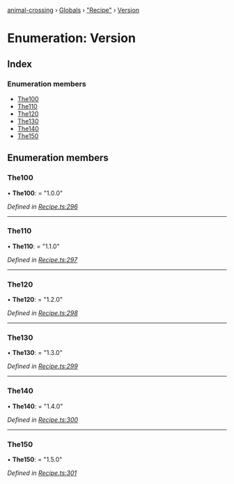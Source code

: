 [animal-crossing](../README.md) › [Globals](../globals.md) › ["Recipe"](../modules/_recipe_.md) › [Version](_recipe_.version.md)

# Enumeration: Version

## Index

### Enumeration members

* [The100](_recipe_.version.md#the100)
* [The110](_recipe_.version.md#the110)
* [The120](_recipe_.version.md#the120)
* [The130](_recipe_.version.md#the130)
* [The140](_recipe_.version.md#the140)
* [The150](_recipe_.version.md#the150)

## Enumeration members

###  The100

• **The100**: = "1.0.0"

*Defined in [Recipe.ts:296](https://github.com/Norviah/animal-crossing/blob/6476932/module/types/Recipe.ts#L296)*

___

###  The110

• **The110**: = "1.1.0"

*Defined in [Recipe.ts:297](https://github.com/Norviah/animal-crossing/blob/6476932/module/types/Recipe.ts#L297)*

___

###  The120

• **The120**: = "1.2.0"

*Defined in [Recipe.ts:298](https://github.com/Norviah/animal-crossing/blob/6476932/module/types/Recipe.ts#L298)*

___

###  The130

• **The130**: = "1.3.0"

*Defined in [Recipe.ts:299](https://github.com/Norviah/animal-crossing/blob/6476932/module/types/Recipe.ts#L299)*

___

###  The140

• **The140**: = "1.4.0"

*Defined in [Recipe.ts:300](https://github.com/Norviah/animal-crossing/blob/6476932/module/types/Recipe.ts#L300)*

___

###  The150

• **The150**: = "1.5.0"

*Defined in [Recipe.ts:301](https://github.com/Norviah/animal-crossing/blob/6476932/module/types/Recipe.ts#L301)*
